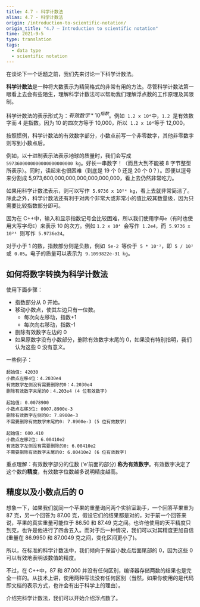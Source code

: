 ```yaml
---
title: 4.7 - 科学计数法
alias: 4.7 - 科学计数法
origin: /introduction-to-scientific-notation/
origin_title: "4.7 — Introduction to scientific notation"
time: 2021-9-5
type: translation
tags:
  - data type
  - scientific notation
---
```


在谈论下一个话题之前，我们先来讨论一下科学计数法。

**科学计数法**是一种将大数表示为精简格式的非常有用的方法。尽管科学计数法第一眼看上去会有些陌生，理解科学计数法可以帮助我们理解浮点数的工作原理及其限制。

科学计数法的表示形式为：$有效数字 * 10^{指数}$。例如  `1.2 x 10⁴`中，`1.2`  是有效数字而 4 是指数。因为 10 的四次方等于 10,000，所以  `1.2 x 10⁴`等于 12,000。

按照惯例，科学计数法的有效数字部分，小数点前写一个非零数字，其他非零数字则写到小数点后。

例如，以十进制表示法表示地球的质量时，我们会写成`5973600000000000000000000 kg`。好长一串数字！（而且大到不能被 8 字节整型所表示）。同时，读起来也很困难（到底是 19 个 0 还是 20 个 0？）。即便以逗号来分割成 5,973,600,000,000,000,000,000,000，看上去仍然非常吃力。

如果用科学计数法表示，则可以写作  `5.9736 x 10²⁴ kg`，看上去就非常简洁了。除此之外，科学计数法还有利于对两个非常大或非常小的值比较其数量级，因为只需要比较指数部分即可。

因为在 C++中，输入和显示指数记号会比较困难，所以我们使用字母`e`（有时也使用大写字母`E`）来表示 10 的次方。例如 `1.2 x 10⁴`  会写作  `1.2e4`，而  `5.9736 x 10²⁴`  则写作  `5.9736e24`。

对于小于 1 的数，指数部分则是负数，例如  `5e-2`  等价于  `5 * 10⁻²`，即  `5 / 10²` 或  `0.05`。电子的质量可以表示为  `9.1093822e-31 kg`。

## 如何将数字转换为科学计数法

使用下面步骤：

- 指数部分从 0 开始。
- 移动小数点，使其左边只有一位数。
  - 每次向左移动，指数+1
  - 每次向右移动，指数-1
- 删除有效数字左边的 0
- 如果原数字没有小数部分，删除有效数字末尾的 0，如果没有特别指明，我们认为这些 0 没有意义。

一些例子：

```
起始值: 42030
小数点左移4位：4.2030e4
有效数字左侧没有需要删除的0：4.2030e4
删除有效数字末尾的0：4.203e4 (4 位有效数字)
```

```
起始值: 0.0078900
小数点右移3位: 0007.8900e-3
删除有效数字左侧的0: 7.8900e-3
不需要删除有效数字末尾的0: 7.8900e-3 (5 位有效数字)
```

```
起始值: 600.410
小数点左移2位: 6.00410e2
有效数字左侧没有需要删除的0: 6.00410e2
不需要删除有效数字末尾的0: 6.00410e2 (6 位有效数字)
```

重点理解：有效数字部分的位数 (‘e’前面的部分) **称为有效数字**。有效数字决定了这个数的**精度**，有效数字位数越多说明精度越高。

## 精度以及小数点后的 0

想象一下，如果我们就同一个苹果的重量询问两个实验室助手，一个回答苹果重为 87 克，另一个回答为 87.00 克，假设它们的结果都是对的，对于前一个回答来说，苹果的真实重量可能位于 86.50 和 87.49 克之间。也许他使用的天平精度只到克，也许是他进行了四舍五入。而对于后一种情况，我们可以对其精度更加自信(重量在 86.9950 和 87.0049 克之间，变化区间更小了)。

所以，在标准的科学计数法中，我们倾向于保留小数点后面尾部的 0，因为这些 0 可以有效地表明该数值的精度。

不过，在 C++中，87 和 87.000 并没有任何区别，编译器存储两数的结果也是完全一样的。从技术上讲，使用两种写法没有任何区别（当然，如果你使用的是代码即文档的表示方式，也许会有出于科学上的理由）。

介绍完科学计数法，我们可以开始介绍浮点数了。
